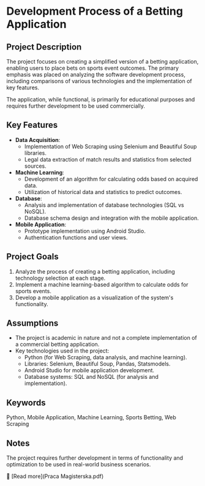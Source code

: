 # Development Process of a Betting Application

## Project Description
The project focuses on creating a simplified version of a betting application, enabling users to place bets on sports event outcomes. The primary emphasis was placed on analyzing the software development process, including comparisons of various technologies and the implementation of key features.

The application, while functional, is primarily for educational purposes and requires further development to be used commercially.

## Key Features
- **Data Acquisition**:
  - Implementation of Web Scraping using Selenium and Beautiful Soup libraries.
  - Legal data extraction of match results and statistics from selected sources.
- **Machine Learning**:
  - Development of an algorithm for calculating odds based on acquired data.
  - Utilization of historical data and statistics to predict outcomes.
- **Database**:
  - Analysis and implementation of database technologies (SQL vs NoSQL).
  - Database schema design and integration with the mobile application.
- **Mobile Application**:
  - Prototype implementation using Android Studio.
  - Authentication functions and user views.

## Project Goals
1. Analyze the process of creating a betting application, including technology selection at each stage.
2. Implement a machine learning-based algorithm to calculate odds for sports events.
3. Develop a mobile application as a visualization of the system's functionality.

## Assumptions
- The project is academic in nature and not a complete implementation of a commercial betting application.
- Key technologies used in the project:
  - Python (for Web Scraping, data analysis, and machine learning).
  - Libraries: Selenium, Beautiful Soup, Pandas, Statsmodels.
  - Android Studio for mobile application development.
  - Database systems: SQL and NoSQL (for analysis and implementation).

## Keywords
Python, Mobile Application, Machine Learning, Sports Betting, Web Scraping

## Notes
The project requires further development in terms of functionality and optimization to be used in real-world business scenarios.

📄 [Read more](Praca Magisterska.pdf)
